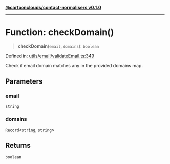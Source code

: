 [**@cartoonclouds/contact-normalisers v0.1.0**](../README.md)

***

# Function: checkDomain()

> **checkDomain**(`email`, `domains`): `boolean`

Defined in: [utils/email/validateEmail.ts:349](https://gitlab.com/good-life/glp-frontend/-/blob/main/packages/plugins/contact-normalisers/src/utils/email/validateEmail.ts#L349)

Check if email domain matches any in the provided domains map.

## Parameters

### email

`string`

### domains

`Record`\<`string`, `string`\>

## Returns

`boolean`
